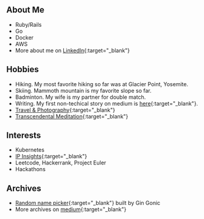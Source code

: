 ## About Me
- Ruby/Rails
- Go
- Docker
- AWS
- More about me on [LinkedIn](https://www.linkedin.com/in/kurounseung){:target="_blank"}

## Hobbies
- Hiking. My most favorite hiking so far was at Glacier Point, Yosemite.
- Skiing. Mammoth mountain is my favorite slope so far.
- Badminton. My wife is my partner for double match.
- Writing. My first non-techical story on medium is [here](https://kuroun-seung.medium.com/the-combination-of-two-selections-from-gratitude-responsibility-freedom-and-love-3eb8f1054d0f){:target="_blank"}.
- [Travel & Photography](https://www.instagram.com/kuroun/){:target="_blank"}
- [Transcendental Meditation](https://www.tm.org/){:target="_blank"}

## Interests
- Kubernetes
- [IP Insights](https://docs.aws.amazon.com/sagemaker/latest/dg/ip-insights.html){:target="_blank"}
- Leetcode, Hackerrank, Project Euler
- Hackathons

## Archives
- [Random name picker](http://names-service.pololibro.com/names/rolling-dice){:target="_blank"} built by Gin Gonic
- More archives on [medium](https://kuroun-seung.medium.com){:target="_blank"}


